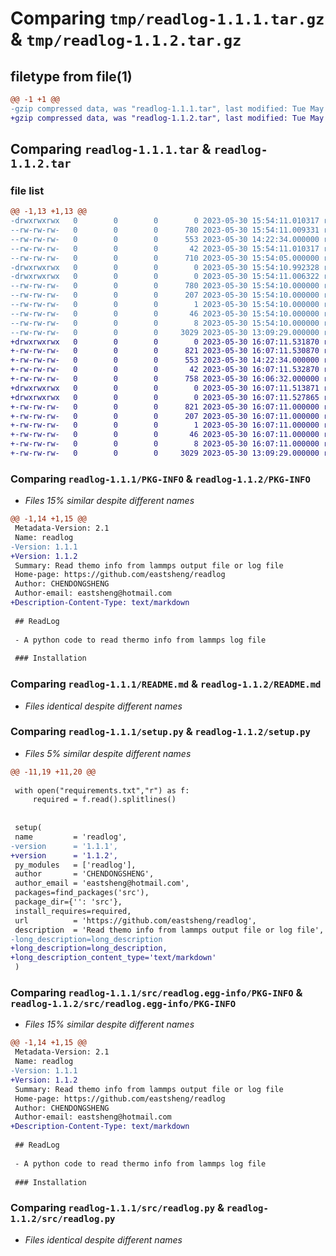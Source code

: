 # Comparing `tmp/readlog-1.1.1.tar.gz` & `tmp/readlog-1.1.2.tar.gz`

## filetype from file(1)

```diff
@@ -1 +1 @@
-gzip compressed data, was "readlog-1.1.1.tar", last modified: Tue May 30 15:54:11 2023, max compression
+gzip compressed data, was "readlog-1.1.2.tar", last modified: Tue May 30 16:07:11 2023, max compression
```

## Comparing `readlog-1.1.1.tar` & `readlog-1.1.2.tar`

### file list

```diff
@@ -1,13 +1,13 @@
-drwxrwxrwx   0        0        0        0 2023-05-30 15:54:11.010317 readlog-1.1.1/
--rw-rw-rw-   0        0        0      780 2023-05-30 15:54:11.009331 readlog-1.1.1/PKG-INFO
--rw-rw-rw-   0        0        0      553 2023-05-30 14:22:34.000000 readlog-1.1.1/README.md
--rw-rw-rw-   0        0        0       42 2023-05-30 15:54:11.010317 readlog-1.1.1/setup.cfg
--rw-rw-rw-   0        0        0      710 2023-05-30 15:54:05.000000 readlog-1.1.1/setup.py
-drwxrwxrwx   0        0        0        0 2023-05-30 15:54:10.992328 readlog-1.1.1/src/
-drwxrwxrwx   0        0        0        0 2023-05-30 15:54:11.006322 readlog-1.1.1/src/readlog.egg-info/
--rw-rw-rw-   0        0        0      780 2023-05-30 15:54:10.000000 readlog-1.1.1/src/readlog.egg-info/PKG-INFO
--rw-rw-rw-   0        0        0      207 2023-05-30 15:54:10.000000 readlog-1.1.1/src/readlog.egg-info/SOURCES.txt
--rw-rw-rw-   0        0        0        1 2023-05-30 15:54:10.000000 readlog-1.1.1/src/readlog.egg-info/dependency_links.txt
--rw-rw-rw-   0        0        0       46 2023-05-30 15:54:10.000000 readlog-1.1.1/src/readlog.egg-info/requires.txt
--rw-rw-rw-   0        0        0        8 2023-05-30 15:54:10.000000 readlog-1.1.1/src/readlog.egg-info/top_level.txt
--rw-rw-rw-   0        0        0     3029 2023-05-30 13:09:29.000000 readlog-1.1.1/src/readlog.py
+drwxrwxrwx   0        0        0        0 2023-05-30 16:07:11.531870 readlog-1.1.2/
+-rw-rw-rw-   0        0        0      821 2023-05-30 16:07:11.530870 readlog-1.1.2/PKG-INFO
+-rw-rw-rw-   0        0        0      553 2023-05-30 14:22:34.000000 readlog-1.1.2/README.md
+-rw-rw-rw-   0        0        0       42 2023-05-30 16:07:11.532870 readlog-1.1.2/setup.cfg
+-rw-rw-rw-   0        0        0      758 2023-05-30 16:06:32.000000 readlog-1.1.2/setup.py
+drwxrwxrwx   0        0        0        0 2023-05-30 16:07:11.513871 readlog-1.1.2/src/
+drwxrwxrwx   0        0        0        0 2023-05-30 16:07:11.527865 readlog-1.1.2/src/readlog.egg-info/
+-rw-rw-rw-   0        0        0      821 2023-05-30 16:07:11.000000 readlog-1.1.2/src/readlog.egg-info/PKG-INFO
+-rw-rw-rw-   0        0        0      207 2023-05-30 16:07:11.000000 readlog-1.1.2/src/readlog.egg-info/SOURCES.txt
+-rw-rw-rw-   0        0        0        1 2023-05-30 16:07:11.000000 readlog-1.1.2/src/readlog.egg-info/dependency_links.txt
+-rw-rw-rw-   0        0        0       46 2023-05-30 16:07:11.000000 readlog-1.1.2/src/readlog.egg-info/requires.txt
+-rw-rw-rw-   0        0        0        8 2023-05-30 16:07:11.000000 readlog-1.1.2/src/readlog.egg-info/top_level.txt
+-rw-rw-rw-   0        0        0     3029 2023-05-30 13:09:29.000000 readlog-1.1.2/src/readlog.py
```

### Comparing `readlog-1.1.1/PKG-INFO` & `readlog-1.1.2/PKG-INFO`

 * *Files 15% similar despite different names*

```diff
@@ -1,14 +1,15 @@
 Metadata-Version: 2.1
 Name: readlog
-Version: 1.1.1
+Version: 1.1.2
 Summary: Read themo info from lammps output file or log file
 Home-page: https://github.com/eastsheng/readlog
 Author: CHENDONGSHENG
 Author-email: eastsheng@hotmail.com
+Description-Content-Type: text/markdown
 
 ## ReadLog
 
 - A python code to read thermo info from lammps log file 
 
 ### Installation
```

### Comparing `readlog-1.1.1/README.md` & `readlog-1.1.2/README.md`

 * *Files identical despite different names*

### Comparing `readlog-1.1.1/setup.py` & `readlog-1.1.2/setup.py`

 * *Files 5% similar despite different names*

```diff
@@ -11,19 +11,20 @@
 
 with open("requirements.txt","r") as f:
     required = f.read().splitlines()
 
 
 setup(
 name         = 'readlog',
-version      = '1.1.1',
+version      = '1.1.2',
 py_modules   = ['readlog'],
 author       = 'CHENDONGSHENG',
 author_email = 'eastsheng@hotmail.com',
 packages=find_packages('src'),
 package_dir={'': 'src'},
 install_requires=required,
 url          = 'https://github.com/eastsheng/readlog',
 description  = 'Read themo info from lammps output file or log file',
-long_description=long_description
+long_description=long_description,
+long_description_content_type='text/markdown'
 )
```

### Comparing `readlog-1.1.1/src/readlog.egg-info/PKG-INFO` & `readlog-1.1.2/src/readlog.egg-info/PKG-INFO`

 * *Files 15% similar despite different names*

```diff
@@ -1,14 +1,15 @@
 Metadata-Version: 2.1
 Name: readlog
-Version: 1.1.1
+Version: 1.1.2
 Summary: Read themo info from lammps output file or log file
 Home-page: https://github.com/eastsheng/readlog
 Author: CHENDONGSHENG
 Author-email: eastsheng@hotmail.com
+Description-Content-Type: text/markdown
 
 ## ReadLog
 
 - A python code to read thermo info from lammps log file 
 
 ### Installation
```

### Comparing `readlog-1.1.1/src/readlog.py` & `readlog-1.1.2/src/readlog.py`

 * *Files identical despite different names*

